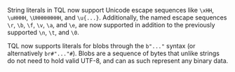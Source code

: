 String literals in TQL now support Unicode escape sequences like `\xHH`,
`\uHHHH`, `\UHHHHHHHH`, and `\u{...}`. Additionally, the named escape sequences
`\r`, `\b`, `\f`, `\v`, `\a`, and `\e`, are now supported in addition to the
previously supported `\n`, `\t`, and `\0`.

TQL now supports literals for blobs through the `b"..."` syntax (or
alternatively `br#"..."#`). Blobs are a sequence of bytes that unlike strings
do not need to hold valid UTF-8, and can as such represent any binary data.
